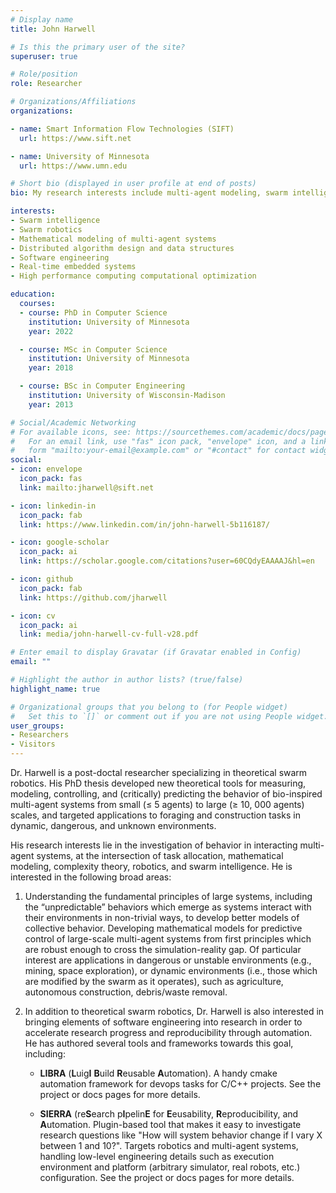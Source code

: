 ```yaml
---
# Display name
title: John Harwell

# Is this the primary user of the site?
superuser: true

# Role/position
role: Researcher

# Organizations/Affiliations
organizations:

- name: Smart Information Flow Technologies (SIFT)
  url: https://www.sift.net

- name: University of Minnesota
  url: https://www.umn.edu

# Short bio (displayed in user profile at end of posts)
bio: My research interests include multi-agent modeling, swarm intelligence, bio-inspired robotics, and computational optimization.

interests:
- Swarm intelligence
- Swarm robotics
- Mathematical modeling of multi-agent systems
- Distributed algorithm design and data structures
- Software engineering
- Real-time embedded systems
- High performance computing computational optimization

education:
  courses:
  - course: PhD in Computer Science
    institution: University of Minnesota
    year: 2022

  - course: MSc in Computer Science
    institution: University of Minnesota
    year: 2018

  - course: BSc in Computer Engineering
    institution: University of Wisconsin-Madison
    year: 2013

# Social/Academic Networking
# For available icons, see: https://sourcethemes.com/academic/docs/page-builder/#icons
#   For an email link, use "fas" icon pack, "envelope" icon, and a link in the
#   form "mailto:your-email@example.com" or "#contact" for contact widget.
social:
- icon: envelope
  icon_pack: fas
  link: mailto:jharwell@sift.net

- icon: linkedin-in
  icon_pack: fab
  link: https://www.linkedin.com/in/john-harwell-5b116187/

- icon: google-scholar
  icon_pack: ai
  link: https://scholar.google.com/citations?user=60CQdyEAAAAJ&hl=en

- icon: github
  icon_pack: fab
  link: https://github.com/jharwell

- icon: cv
  icon_pack: ai
  link: media/john-harwell-cv-full-v28.pdf

# Enter email to display Gravatar (if Gravatar enabled in Config)
email: ""

# Highlight the author in author lists? (true/false)
highlight_name: true

# Organizational groups that you belong to (for People widget)
#   Set this to `[]` or comment out if you are not using People widget.
user_groups:
- Researchers
- Visitors
---
```


Dr. Harwell is a post-doctal researcher specializing in theoretical swarm
robotics. His PhD thesis developed new theoretical tools for measuring,
modeling, controlling, and (critically) predicting the behavior of bio-inspired
multi-agent systems from small (≤ 5 agents) to large (≥ 10, 000 agents) scales,
and targeted applications to foraging and construction tasks in dynamic,
dangerous, and unknown environments.

His research interests lie in the investigation of behavior in interacting
multi-agent systems, at the intersection of task allocation, mathematical
modeling, complexity theory, robotics, and swarm intelligence. He is interested
in the following broad areas:

1. Understanding the fundamental principles of large systems, including the
   “unpredictable” behaviors which emerge as systems interact with their
   environments in non-trivial ways, to develop better models of collective
   behavior.  Developing mathematical models for predictive control of
   large-scale multi-agent systems from first principles which are robust enough
   to cross the simulation-reality gap. Of particular interest are applications
   in dangerous or unstable environments (e.g., mining, space exploration), or
   dynamic environments (i.e., those which are modified by the swarm as it
   operates), such as agriculture, autonomous construction, debris/waste
   removal.

2. In addition to theoretical swarm robotics, Dr. Harwell is also interested in
   bringing elements of software engineering into research in order to
   accelerate research progress and reproducibility through automation. He has
   authored several tools and frameworks towards this goal, including:

    - **LIBRA** (**L**uig**I** **B**uild **R**eusable **A**utomation). A handy
      cmake automation framework for devops tasks for C/C++ projects. See the
      project or docs pages for more details.

    - **SIERRA** (re**S**earch p**I**pelin**E** for **E**eusability,
      **R**eproducibility, and **A**utomation. Plugin-based tool that makes it
      easy to investigate research questions like "How will system behavior
      change if I vary X between 1 and 10?". Targets robotics and multi-agent
      systems, handling low-level engineering details such as execution
      environment and platform (arbitrary simulator, real robots, etc.)
      configuration. See the project or docs pages for more details.
